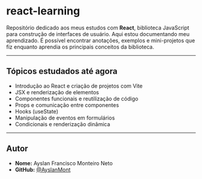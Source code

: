 # react-learning

Repositório dedicado aos meus estudos com **React**, biblioteca JavaScript para construção de interfaces de usuário. Aqui estou documentando meu aprendizado. É possível encontrar anotações, exemplos e mini-projetos que fiz enquanto aprendia os principais conceitos da biblioteca.

---
## Tópicos estudados até agora

- Introdução ao React e criação de projetos com Vite 
- JSX e renderização de elementos
- Componentes funcionais e reutilização de código
- Props e comunicação entre componentes
- Hooks (useState) 
- Manipulação de eventos em formulários 
- Condicionais e renderização dinâmica
---

## Autor

- **Nome:** Ayslan Francisco Monteiro Neto
- **GitHub:** [@AyslanMont](https://github.com/AyslanMont)
